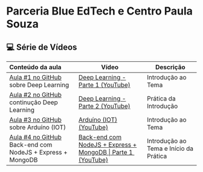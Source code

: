 # Parceria Blue EdTech e Centro Paula Souza

## 💻 Série de Vídeos

| Conteúdo da aula                                             | Vídeo                                                        | Descrição                              |
| :----------------------------------------------------------- | ------------------------------------------------------------ | -------------------------------------- |
| <a href="[01] Deep Learning - Parte 1/README.md">Aula #1 no GitHub</a> sobre Deep Learning | <a href="https://www.youtube.com/watch?v=zrOveuk06XE">Deep Learning - Parte 1 (YouTube)</a> | Introdução ao Tema                     |
| <a href="[02] Deep Learning - Parte 2/README.md">Aula #2 no GitHub</a> continução Deep Learning | [Deep Learning - Parte 2 (YouTube)](https://youtu.be/Ocy5s_-80NE) | Prática da Introdução                  |
| <a href="[03] Arduino/README.md">Aula #3 no GitHub</a> sobre Arduíno (IOT) | [Arduíno (IOT) (YouTube)](https://www.youtube.com/watch?v=l4Ppx-M60to) | Introdução ao Tema                     |
| <a href="[04] %5B04%5D%20Backend%20NodeJS%20-%20Parte%201/README.md">Aula #4 no GitHub</a> Back-end com NodeJS + Express + MongoDB | <a href="https://youtu.be/_ntSR4HTqFg">Back-end com NodeJS + Express + MongoDB \| Parte 1  (YouTube)</a> | Introdução ao Tema e Início da Prática |

